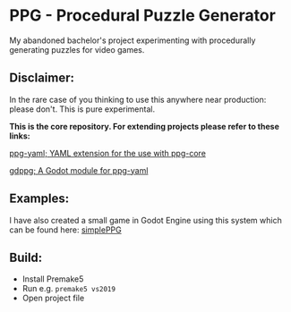 # PPG - Procedural Puzzle Generator

My abandoned bachelor's project experimenting with procedurally generating puzzles for video games.

## Disclaimer:

In the rare case of you thinking to use this anywhere near production: please don't.
This is pure experimental.

__This is the core repository. For extending projects please refer to these links:__

[ppg-yaml; YAML extension for the use with ppg-core](https://github.com/dAmihl/ppg-yaml)

[gdppg; A Godot module for ppg-yaml](https://github.com/dAmihl/gdppg)

## Examples:


I have also created a small game in Godot Engine using this system which can be found here: [simplePPG](https://github.com/dAmihl/simplePPG)

## Build:

* Install Premake5
* Run e.g. `premake5 vs2019`
* Open project file

